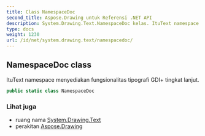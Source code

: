 ```yaml
---
title: Class NamespaceDoc
second_title: Aspose.Drawing untuk Referensi .NET API
description: System.Drawing.Text.NamespaceDoc kelas. ItuText namespace menyediakan fungsionalitas tipografi GDI tingkat lanjut.
type: docs
weight: 1230
url: /id/net/system.drawing.text/namespacedoc/
---
```

## NamespaceDoc class

ItuText namespace menyediakan fungsionalitas tipografi GDI+ tingkat lanjut.

```csharp
public static class NamespaceDoc
```

### Lihat juga

* ruang nama [System.Drawing.Text](../../system.drawing.text/)
* perakitan [Aspose.Drawing](../../)


